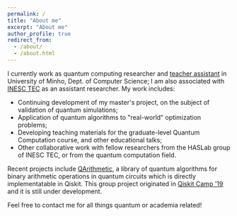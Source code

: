 ```yaml
---
permalink: /
title: "About me"
excerpt: "About me"
author_profile: true
redirect_from: 
  - /about/
  - /about.html
---
```


I currently work as quantum computing researcher and [teacher assistant](https://afonsofr.github.io/teaching/2019-qc-teaching/) in University of Minho, Dept. of Computer Science; I am also associated with [INESC TEC](https://www.inesctec.pt/en/people/afonso-miguel-rodrigues) as an assistant researcher. My work includes:

* Continuing development of my master's project, on the subject of validation of quantum simulations;
* Application of quantum algorithms to "real-world" optimization problems;
* Developing teaching materials for the graduate-level Quantum Computation course, and other educational talks;
* Other collaborative work with fellow researchers from the HASLab group of INESC TEC, or from the quantum computation field.

Recent projects include [QArithmetic](https://github.com/hkhetawat/QArithmetic), a library of quantum algorithms for binary arithmetic operations in quantum circuits which is directly implementatable in Qiskit. This group project originated in [Qiskit Camp '19](https://qiskit.camp/) and it is still under development.

Feel free to contact me for all things quantum or academia related! 